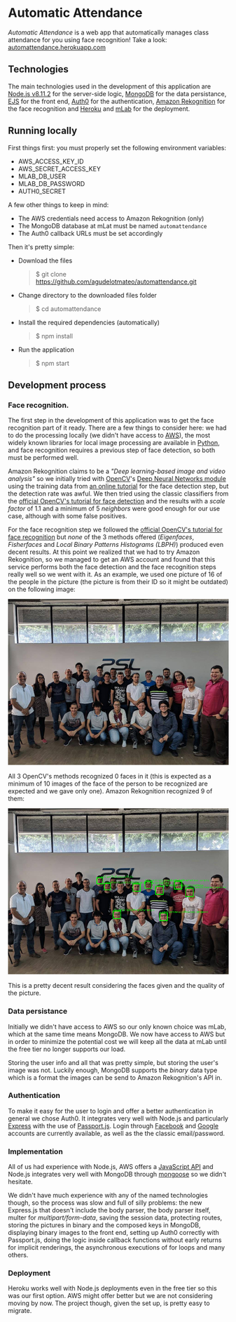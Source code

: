 # Automatic Attendance

*Automatic Attendance* is a web app that automatically manages class attendance for you using face recognition! Take a look: [automattendance.herokuapp.com](http://automattendance.herokuapp.com/)



## Technologies

The main technologies used in the development of this application are [Node.js v8.11.2](https://nodejs.org/en/) for the server-side logic, [MongoDB](https://www.mongodb.com/) for the data persistance, [EJS](http://ejs.co/) for the front end, [Auth0](https://auth0.com/) for the authentication, [Amazon Rekognition](https://aws.amazon.com/rekognition/) for the face recognition and [Heroku](https://www.heroku.com/) and [mLab](https://mlab.com/) for the deployment.


## Running locally

First things first: you must properly set the following environment variables:

- AWS_ACCESS_KEY_ID
- AWS_SECRET_ACCESS_KEY
- MLAB_DB_USER
- MLAB_DB_PASSWORD
- AUTH0_SECRET

A few other things to keep in mind:

- The AWS credentials need access to Amazon Rekognition (only)
- The MongoDB database at mLat must be named `automattendance`
- The Auth0 callback URLs must be set accordingly

Then it's pretty simple: 

- Download the files

    > $ git clone https://github.com/agudelotmateo/automattendance.git

- Change directory to the downloaded files folder

    > $ cd automattendance

- Install the required dependencies (automatically)

    > $ npm install

- Run the application

    > $ npm start



## Development process

### Face recognition.

The first step in the development of this application was to get the face recognition part of it ready. There are a few things to consider here: we had to do the processing locally (we didn't have access to [AWS](https://aws.amazon.com/)), the most widely known libraries for local image processing are available in [Python](https://www.python.org/), and face recognition requires a previous step of face detection, so both must be performed well. 

Amazon Rekognition claims to be a *"Deep learning-based image and video analysis"* so we initially tried with [OpenCV](https://opencv.org/)'s [Deep Neural Networks module](https://github.com/opencv/opencv/tree/master/samples/dnn/face_detector) using the training data from [an online tutorial](https://www.pyimagesearch.com/2018/02/26/face-detection-with-opencv-and-deep-learning/) for the face detection step, but the detection rate was awful. We then tried using the classic classifiers from the [official OpenCV's tutorial for face detection](https://docs.opencv.org/3.4.1/d7/d8b/tutorial_py_face_detection.html) and the results with a *scale factor* of 1.1 and a minimum of 5 *neighbors* were good enough for our use case, although with some false positives. 

For the face recognition step we followed the [official OpenCV's tutorial for face recognition](https://docs.opencv.org/3.4.1/da/d60/tutorial_face_main.html) but *none* of the 3 methods offered (*Eigenfaces*, *Fisherfaces* and *Local Binary Patterns Histograms (LBPH)*) produced even decent results. At this point we realized that we had to try Amazon Rekognition, so we managed to get an AWS account and found that this service performs both the face detection and the face recognition steps really well so we went with it. As an example, we used one picture of 16 of the people in the picture (the picture is from their ID so it might be outdated) on the following image: 

![Original Image](/images/psl.jpg)

All 3 OpenCV's methods recognized 0 faces in it (this is expected as a minimum of 10 images of the face of the person to be recognized are expected and we gave only one). Amazon Rekognition recognized 9 of them:

![Image with detected faces](/images/psl_aws.jpg)

This is a pretty decent result considering the faces given and the quality of the picture. 


### Data persistance

Initially we didn't have access to AWS so our only known choice was mLab, which at the same time means MongoDB. We now have access to AWS but in order to minimize the potential cost we will keep all the data at mLab until the free tier no longer supports our load. 

Storing the user info and all that was pretty simple, but storing the user's image was not. Luckily enough, MongoDB supports the *binary* data type which is a format the images can be send to Amazon Rekognition's API in.


### Authentication

To make it easy for the user to login and offer a better authentication in general we chose Auth0. It integrates very well with Node.js and particularly [Express](https://expressjs.com/) with the use of [Passport.js](http://www.passportjs.org/). Login through [Facebook](https://www.facebook.com/) and [Google](https://www.google.com/) accounts are currently available, as well as the the classic email/password. 


### Implementation

All of us had experience with Node.js, AWS offers a [JavaScript API](https://aws.amazon.com/sdk-for-node-js/) and Node.js integrates very well with MongoDB through [mongoose](http://mongoosejs.com/) so we didn't hesitate.

We didn't have much experience with any of the named technologies though, so the process was slow and full of silly problems: the new Express.js that doesn't include the body parser, the body parser itself, multer for *multipart/form-data*, saving the session data, protecting routes, storing the pictures in binary and the composed keys in MongoDB, displaying binary images to the front end, setting up Auth0 correctly with Passport.js, doing the logic inside callback functions without early returns for implicit renderings, the asynchronous executions of for loops and many others.


### Deployment

Heroku works well with Node.js deployments even in the free tier so this was our first option. AWS might offer better but we are not considering moving by now. The project though, given the set up, is pretty easy to migrate. 
